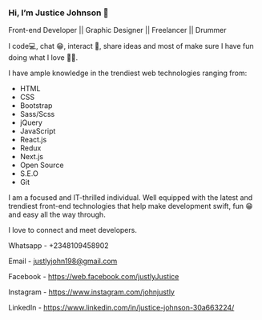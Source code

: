 ### Hi, I’m Justice Johnson 👋
Front-end Developer || Graphic Designer || Freelancer || Drummer

I code💻, chat 😁, interact 🙂, share ideas and most of make sure I have fun doing what I love 🤗🥰.

I have ample knowledge in the trendiest web technologies ranging from:
- HTML 
- CSS
- Bootstrap
- Sass/Scss
- jQuery
- JavaScript
- React.js
- Redux
- Next.js
- Open Source
- S.E.O
- Git

I am a focused and IT-thrilled individual. Well equipped with the latest and trendiest front-end technologies that help make development swift, fun 😁 and easy all the way through.

I love to connect and meet developers.

Whatsapp -  +2348109458902

Email - justlyjohn198@gmail.com

Facebook - https://web.facebook.com/justlyJustice

Instagram - https://www.instagram.com/johnjustly

LinkedIn - https://www.linkedin.com/in/justice-johnson-30a663224/



<!--
**justlyJustice/justlyJustice** is a ✨ _special_ ✨ repository because its `README.md` (this file) appears on your GitHub profile.

Here are some ideas to get you started:

- 🔭 I’m currently working on ...
- 🌱 I’m currently learning ...
- 👯 I’m looking to collaborate on ...
- 🤔 I’m looking for help with ...
- 💬 Ask me about ...
- 📫 How to reach me: ...
- 😄 Pronouns: ...
- ⚡ Fun fact: ...
-->
